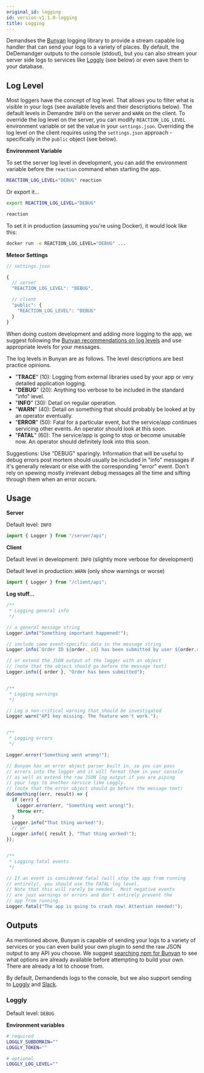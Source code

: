 ```yaml
---
original_id: logging
id: version-v1.1.0-logging
title: Logging
---
```

    
Demandses the [Bunyan](https://github.com/trentm/node-bunyan) logging library to provide a stream capable log handler that can send your logs to a variety of places.  By default, the DeDemandger outputs to the console (stdout), but you can also stream your server side logs to services like [Loggly](https://www.loggly.com/) (see below) or even save them to your database.

## Log Level

Most loggers have the concept of log level.  That allows you to filter what is visible in your logs (see available levels and their descriptions below).  The default levels in Demandre `INFO` on the server and `WARN` on the client.  To override the log level on the server, you can modify `REACTION_LOG_LEVEL` environment variable or set the value in your `settings.json`.  Overriding the log level on the client requires using the `settings.json` approach - specifically in the `public` object (see below).

**Environment Variable**

To set the server log level in development, you can add the environment variable before the `reaction` command when starting the app.

```sh
REACTION_LOG_LEVEL="DEBUG" reaction
```

Or export it...

```sh
export REACTION_LOG_LEVEL="DEBUG"

reaction
```

To set it in production (assuming you're using Docker), it would look like this:

```sh
docker run -e REACTION_LOG_LEVEL="DEBUG" ...
```

**Meteor Settings**

```js
// settings.json

{
  // server
  "REACTION_LOG_LEVEL": "DEBUG",

  // client
  "public": {
    "REACTION_LOG_LEVEL": "DEBUG"
  }
}
```

When doing custom development and adding more logging to the app, we suggest following the [Bunyan recommendations on log levels](https://github.com/trentm/node-bunyan#levels) and use appropriate levels for your messages.

The log levels in Bunyan are as follows. The level descriptions are best practice opinions.

- "**TRACE**" (10): Logging from external libraries used by your app or very detailed application logging.
- "**DEBUG**" (20): Anything too verbose to be included in the standard "info" level.
- "**INFO**" (30): Detail on regular operation.
- "**WARN**" (40): Detail on something that should probably be looked at by an operator eventually.
- "**ERROR**" (50): Fatal for a particular event, but the service/app continues servicing other events. An operator should look at this soon.
- "**FATAL**" (60): The service/app is going to stop or become unusable now. An operator should definitely look into this soon.

Suggestions: Use "DEBUG" sparingly. Information that will be useful to debug errors post mortem should usually be included in "info" messages if it's generally relevant or else with the corresponding "error" event. Don't rely on spewing mostly irrelevant debug messages all the time and sifting through them when an error occurs.

## Usage

**Server**

Default level: `INFO`

```js
import { Logger } from "/server/api";
```

**Client**

Default level in development: `INFO` (slightly more verbose for development)

Default level in production: `WARN` (only show warnings or worse)

```js
import { Logger } from "/client/api";
```

**Log stuff...**

```js
/**
 * Logging general info
 */

// a general message string
Logger.info("Something important happened!");

// include some event-specific data in the message string
Logger.info(`Order ID ${order._id} has been submitted by user ${order.userId}`);

// or extend the JSON output of the logger with an object
// (note that the object should go before the message text)
Logger.info({ order }, "Order has been submitted");


/**
 * Logging warnings
 */

// Log a non-critical warning that should be investigated
Logger.warn("API key missing. The feature won't work.");


/**
 * Logging errors
 */

Logger.error("Something went wrong!");

// Bunyan has an error object parser built in, so you can pass
// errors into the logger and it will format them in your console
// as well as extend the raw JSON log output if you are piping
// your logs to another service like Loggly.
// (note that the error object should go before the message text)
doSomething((err, result) => {
  if (err) {
    Logger.error(err, "Something went wrong!");
    throw err;
  }
  Logger.info("That thing worked!");
  // or
  Logger.info({ result }, "That thing worked!");
});


/**
 * Logging fatal events
 */

// If an event is considered fatal (will stop the app from running
// entirely), you should use the FATAL log level.
// Note that this will rarely be needed.  Most negative events
// are just warnings or errors and don't entirely prevent the
// app from running.
Logger.fatal("The app is going to crash now! Attention needed!");
```

## Outputs

As mentioned above, Bunyan is capable of sending your logs to a variety of services or you can even build your own plugin to send the raw JSON output to any API you choose.  We suggest [searching npm for Bunyan](https://npms.io/search?q=bunyan) to see what options are already available before attempting to build your own.  There are already a lot to choose from.

By default, Demandends logs to the console, but we also support sending to [Loggly](https://www.loggly.com/) and [Slack](https://slack.com/).

### Loggly

Default level: `DEBUG`

**Environment variables**

```sh
# required
LOGGLY_SUBDOMAIN=""
LOGGLY_TOKEN=""

# optional
LOGGLY_LOG_LEVEL=""
```

